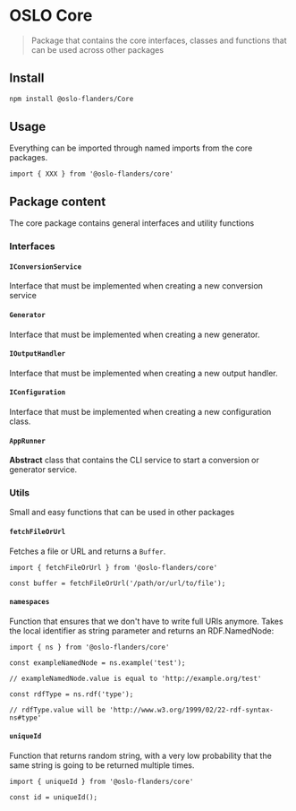 # OSLO Core

> Package that contains the core interfaces, classes and functions that can be used across other packages

## Install

```bash
npm install @oslo-flanders/Core
```

## Usage

Everything can be imported through named imports from the core packages.
```node
import { XXX } from '@oslo-flanders/core'
```

## Package content

The core package contains general interfaces and utility functions

### Interfaces

#### `IConversionService`
Interface that must be implemented when creating a new conversion service

#### `Generator`
Interface that must be implemented when creating a new generator.

#### `IOutputHandler`
Interface that must be implemented when creating a new output handler.

#### `IConfiguration`
Interface that must be implemented when creating a new configuration class.

#### `AppRunner`
**Abstract** class that contains the CLI service to start a conversion or generator service.

### Utils

Small and easy functions that can be used in other packages

#### `fetchFileOrUrl`

Fetches a file or URL and returns a `Buffer`.
```node
import { fetchFileOrUrl } from '@oslo-flanders/core'

const buffer = fetchFileOrUrl('/path/or/url/to/file');
```

#### `namespaces`

Function that ensures that we don't have to write full URIs anymore. Takes the local identifier as string parameter and returns an RDF.NamedNode:
```
import { ns } from '@oslo-flanders/core'

const exampleNamedNode = ns.example('test');

// exampleNamedNode.value is equal to 'http://example.org/test'

const rdfType = ns.rdf('type');

// rdfType.value will be 'http://www.w3.org/1999/02/22-rdf-syntax-ns#type'
```

#### `uniqueId`

Function that returns random string, with a very low probability that the same string is going to be returned multiple times.

```
import { uniqueId } from '@oslo-flanders/core'

const id = uniqueId();
```
